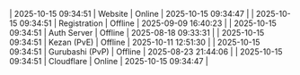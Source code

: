 | 2025-10-15 09:34:51 | Website | Online | 2025-10-15 09:34:47 |
| 2025-10-15 09:34:51 | Registration | Offline | 2025-09-09 16:40:23 |
| 2025-10-15 09:34:51 | Auth Server | Offline | 2025-08-18 09:33:31 |
| 2025-10-15 09:34:51 | Kezan (PvE) | Offline | 2025-10-11 12:51:30 |
| 2025-10-15 09:34:51 | Gurubashi (PvP) | Offline | 2025-08-23 21:44:06 |
| 2025-10-15 09:34:51 | Cloudflare | Online | 2025-10-15 09:34:47 |
